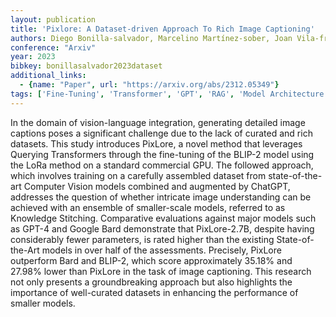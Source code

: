 ```yaml
---
layout: publication
title: 'Pixlore: A Dataset-driven Approach To Rich Image Captioning'
authors: Diego Bonilla-salvador, Marcelino Martínez-sober, Joan Vila-francés, Antonio José Serrano-lópez, Pablo Rodríguez-belenguer, Fernando Mateo
conference: "Arxiv"
year: 2023
bibkey: bonillasalvador2023dataset
additional_links:
  - {name: "Paper", url: "https://arxiv.org/abs/2312.05349"}
tags: ['Fine-Tuning', 'Transformer', 'GPT', 'RAG', 'Model Architecture', 'Training Techniques', 'Pretraining Methods', 'Multimodal Models']
---
```

In the domain of vision-language integration, generating detailed image
captions poses a significant challenge due to the lack of curated and rich
datasets. This study introduces PixLore, a novel method that leverages Querying
Transformers through the fine-tuning of the BLIP-2 model using the LoRa method
on a standard commercial GPU. The followed approach, which involves training on
a carefully assembled dataset from state-of-the-art Computer Vision models
combined and augmented by ChatGPT, addresses the question of whether intricate
image understanding can be achieved with an ensemble of smaller-scale models,
referred to as Knowledge Stitching. Comparative evaluations against major
models such as GPT-4 and Google Bard demonstrate that PixLore-2.7B, despite
having considerably fewer parameters, is rated higher than the existing
State-of-the-Art models in over half of the assessments. Precisely, PixLore
outperform Bard and BLIP-2, which score approximately 35.18% and 27.98% lower
than PixLore in the task of image captioning. This research not only presents a
groundbreaking approach but also highlights the importance of well-curated
datasets in enhancing the performance of smaller models.
